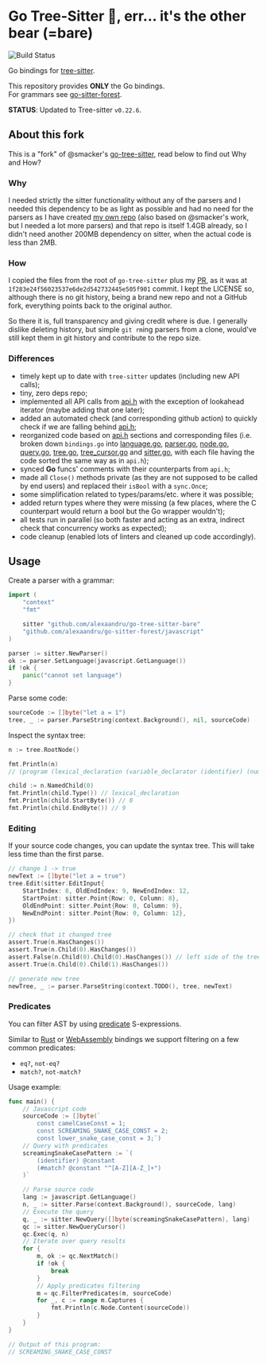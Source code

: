 # Go Tree-Sitter 🐻, err... it's the other bear (=bare)

![Build Status](https://github.com/alexaandru/go-tree-sitter-bare/actions/workflows/ci.yml/badge.svg)

Go bindings for [tree-sitter](https://github.com/tree-sitter/tree-sitter).

This repository provides **ONLY** the Go bindings.<br />
For grammars see [go-sitter-forest](https://github.com/alexaandru/go-sitter-forest).

**STATUS**: Updated to Tree-sitter `v0.22.6`.

## About this fork

This is a "fork" of @smacker's [go-tree-sitter](https://github.com/smacker/go-tree-sitter),
read below to find out Why and How?

### Why

I needed strictly the sitter functionality without any of the parsers and
I needed this dependency to be as light as possible and had no need for
the parsers as I have created [my own repo](https://github.com/alexaandru/go-sitter-forest)
(also based on @smacker's work, but I needed a lot more parsers) and that
repo is itself 1.4GB already, so I didn't need another 200MB dependency
on sitter, when the actual code is less than 2MB.

### How

I copied the files from the root of `go-tree-sitter` plus my [PR](https://github.com/smacker/go-tree-sitter/pull/150),
as it was at `1f283e24f56023537e6de2d542732445e505f901` commit.
I kept the LICENSE so, although there is no git history, being a brand new
repo and not a GitHub fork, everything points back to the original author.

So there it is, full transparency and giving credit where is due. I generally
dislike deleting history, but simple `git rm`ing parsers from a clone, would've
still kept them in git history and contribute to the repo size.

### Differences

- timely kept up to date with `tree-sitter` updates (including new API calls);
- tiny, zero deps repo;
- implemented all API calls from [api.h](api.h) with the exception of lookahead
  iterator (maybe adding that one later);
- added an automated check (and corresponding github action) to quickly
  check if we are falling behind [api.h](api.h);
- reorganized code based on [api.h](api.h) sections and corresponding
  files (i.e. broken down `bindings.go` into [language.go](language.go),
  [parser.go](parser.go), [node.go](node.go), [query.go](query.go),
  [tree.go](tree.go), [tree_cursor.go](tree_cursor.go) and [sitter.go](sitter.go),
  with each file having the code sorted the same way as in `api.h`);
- synced **Go** funcs' comments with their counterparts from `api.h`;
- made all `Close()` methods private (as they are not supposed to be
  called by end users) and replaced their `isBool` with a `sync.Once`;
- some simplification related to types/params/etc. where it was possible;
- added return types where they were missing (a few places, where the C
  counterpart would return a bool but the Go wrapper wouldn't);
- all tests run in parallel (so both faster and acting as an extra,
  indirect check that concurrency works as expected);
- code cleanup (enabled lots of linters and cleaned up code accordingly).

## Usage

Create a parser with a grammar:

```go
import (
	"context"
	"fmt"

	sitter "github.com/alexaandru/go-tree-sitter-bare"
	"github.com/alexaandru/go-sitter-forest/javascript"
)

parser := sitter.NewParser()
ok := parser.SetLanguage(javascript.GetLanguage())
if !ok {
    panic("cannot set language")
}
```

Parse some code:

```go
sourceCode := []byte("let a = 1")
tree, _ := parser.ParseString(context.Background(), nil, sourceCode)
```

Inspect the syntax tree:

```go
n := tree.RootNode()

fmt.Println(n)
// (program (lexical_declaration (variable_declarator (identifier) (number))))

child := n.NamedChild(0)
fmt.Println(child.Type()) // lexical_declaration
fmt.Println(child.StartByte()) // 0
fmt.Println(child.EndByte()) // 9
```

### Editing

If your source code changes, you can update the syntax tree. This will take less time than the first parse.

```go
// change 1 -> true
newText := []byte("let a = true")
tree.Edit(sitter.EditInput{
    StartIndex: 8, OldEndIndex: 9, NewEndIndex: 12,
    StartPoint: sitter.Point{Row: 0, Column: 8},
    OldEndPoint: sitter.Point{Row: 0, Column: 9},
    NewEndPoint: sitter.Point{Row: 0, Column: 12},
})

// check that it changed tree
assert.True(n.HasChanges())
assert.True(n.Child(0).HasChanges())
assert.False(n.Child(0).Child(0).HasChanges()) // left side of the tree didn't change
assert.True(n.Child(0).Child(1).HasChanges())

// generate new tree
newTree, _ := parser.ParseString(context.TODO(), tree, newText)
```

### Predicates

You can filter AST by using [predicate](https://tree-sitter.github.io/tree-sitter/using-parsers#predicates) S-expressions.

Similar to [Rust](https://github.com/tree-sitter/tree-sitter/tree/master/lib/binding_rust) or [WebAssembly](https://github.com/tree-sitter/tree-sitter/blob/master/lib/binding_web) bindings we support filtering on a few common predicates:

- `eq?`, `not-eq?`
- `match?`, `not-match?`

Usage example:

```go
func main() {
	// Javascript code
	sourceCode := []byte(`
		const camelCaseConst = 1;
		const SCREAMING_SNAKE_CASE_CONST = 2;
		const lower_snake_case_const = 3;`)
	// Query with predicates
	screamingSnakeCasePattern := `(
		(identifier) @constant
		(#match? @constant "^[A-Z][A-Z_]+")
	)`

	// Parse source code
	lang := javascript.GetLanguage()
	n, _ := sitter.Parse(context.Background(), sourceCode, lang)
	// Execute the query
	q, _ := sitter.NewQuery([]byte(screamingSnakeCasePattern), lang)
	qc := sitter.NewQueryCursor()
	qc.Exec(q, n)
	// Iterate over query results
	for {
		m, ok := qc.NextMatch()
		if !ok {
			break
		}
		// Apply predicates filtering
		m = qc.FilterPredicates(m, sourceCode)
		for _, c := range m.Captures {
			fmt.Println(c.Node.Content(sourceCode))
		}
	}
}

// Output of this program:
// SCREAMING_SNAKE_CASE_CONST
```
